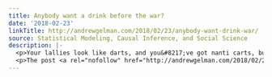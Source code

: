 ```yaml
---
title: Anybody want a drink before the war?
date: '2018-02-23'
linkTitle: http://andrewgelman.com/2018/02/23/anybody-want-drink-war/
source: Statistical Modeling, Causal Inference, and Social Science
description: |-
  <p>Your lallies look like darts, and you&#8217;ve got nanti carts, but I love your bona eke – Lee Sutton (A near miss) I&#8217;ve been thinking about gayface again. I guess this is for a bunch of reasons, but one of the lesser ones is that this breathless article by JD Schramm popped up in the Washington Post the other [&#8230;]</p>
  <p>The post <a rel="nofollow" href="http://andrewgelman.com/2018/02/23/anybody-want-drink-war/">Anybody want a drink before the war?</a> appeared first on <a rel="no
---
```


